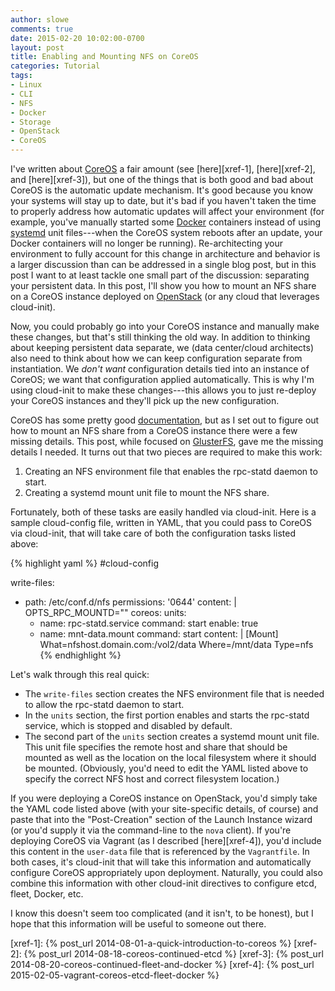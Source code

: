 ```yaml
---
author: slowe
comments: true
date: 2015-02-20 10:02:00-0700
layout: post
title: Enabling and Mounting NFS on CoreOS
categories: Tutorial
tags:
- Linux
- CLI
- NFS
- Docker
- Storage
- OpenStack
- CoreOS
---
```


I've written about [CoreOS][link-1] a fair amount (see [here][xref-1], [here][xref-2], and [here][xref-3]), but one of the things that is both good and bad about CoreOS is the automatic update mechanism. It's good because you know your systems will stay up to date, but it's bad if you haven't taken the time to properly address how automatic updates will affect your environment (for example, you've manually started some [Docker][link-5] containers instead of using [systemd][link-6] unit files---when the CoreOS system reboots after an update, your Docker containers will no longer be running). Re-architecting your environment to fully account for this change in architecture and behavior is a larger discussion than can be addressed in a single blog post, but in this post I want to at least tackle one small part of the discussion: separating your persistent data. In this post, I'll show you how to mount an NFS share on a CoreOS instance deployed on [OpenStack][link-2] (or any cloud that leverages cloud-init).

Now, you could probably go into your CoreOS instance and manually make these changes, but that's still thinking the old way. In addition to thinking about keeping persistent data separate, we (data center/cloud architects) also need to think about how we can keep configuration separate from instantiation. We _don't want_ configuration details tied into an instance of CoreOS; we want that configuration applied automatically. This is why I'm using cloud-init to make these changes---this allows you to just re-deploy your CoreOS instances and they'll pick up the new configuration.

CoreOS has some pretty good [documentation][link-7], but as I set out to figure out how to mount an NFS share from a CoreOS instance there were a few missing details. This post, while focused on [GlusterFS][link-4], gave me the missing details I needed. It turns out that two pieces are required to make this work:

1. Creating an NFS environment file that enables the rpc-statd daemon to start.
2. Creating a systemd mount unit file to mount the NFS share.

Fortunately, both of these tasks are easily handled via cloud-init. Here is a sample cloud-config file, written in YAML, that you could pass to CoreOS via cloud-init, that will take care of both the configuration tasks listed above:

{% highlight yaml %}
#cloud-config

write-files:
  - path: /etc/conf.d/nfs
    permissions: '0644'
    content: |
      OPTS_RPC_MOUNTD=""
coreos:
  units:
    - name: rpc-statd.service
      command: start
      enable: true
    - name: mnt-data.mount
      command: start
      content: |
        [Mount]
        What=nfshost.domain.com:/vol2/data
        Where=/mnt/data
        Type=nfs
{% endhighlight %}

Let's walk through this real quick:

* The `write-files` section creates the NFS environment file that is needed to allow the rpc-statd daemon to start.
* In the `units` section, the first portion enables and starts the rpc-statd service, which is stopped and disabled by default.
* The second part of the `units` section creates a systemd mount unit file. This unit file specifies the remote host and share that should be mounted as well as the location on the local filesystem where it should be mounted. (Obviously, you'd need to edit the YAML listed above to specify the correct NFS host and correct filesystem location.)

If you were deploying a CoreOS instance on OpenStack, you'd simply take the YAML code listed above (with your site-specific details, of course) and paste that into the "Post-Creation" section of the Launch Instance wizard (or you'd supply it via the command-line to the `nova` client). If you're deploying CoreOS via Vagrant (as I described [here][xref-4]), you'd include this content in the `user-data` file that is referenced by the `Vagrantfile`. In both cases, it's cloud-init that will take this information and automatically configure CoreOS appropriately upon deployment. Naturally, you could also combine this information with other cloud-init directives to configure etcd, fleet, Docker, etc.

I know this doesn't seem too complicated (and it isn't, to be honest), but I hope that this information will be useful to someone out there.


[link-1]: https://coreos.com
[link-2]: http://www.openstack.org
[link-3]: http://www.ulabs.uservers.net/howtos/glusterfs-coreos.php
[link-4]: http://www.gluster.org
[link-5]: http://www.docker.com
[link-6]: http://freedesktop.org/wiki/Software/systemd/
[link-7]: https://coreos.com/docs/
[xref-1]: {% post_url 2014-08-01-a-quick-introduction-to-coreos %}
[xref-2]: {% post_url 2014-08-18-coreos-continued-etcd %}
[xref-3]: {% post_url 2014-08-20-coreos-continued-fleet-and-docker %}
[xref-4]: {% post_url 2015-02-05-vagrant-coreos-etcd-fleet-docker %}